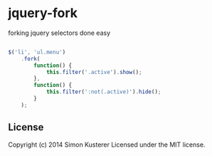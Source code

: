 # jquery-fork

forking jquery selectors done easy

```javascript

$('li', 'ul.menu')
    .fork(
        function() {
            this.filter('.active').show();
        },
        function() {
            this.filter(':not(.active)').hide();
        }
    );
```

## License
Copyright (c) 2014 Simon Kusterer
Licensed under the MIT license.